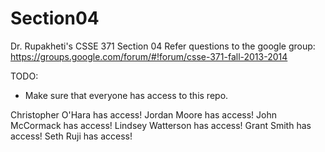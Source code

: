 Section04
=========

Dr. Rupakheti's CSSE 371 Section 04
Refer questions to the google group: https://groups.google.com/forum/#!forum/csse-371-fall-2013-2014

TODO:
- Make sure that everyone has access to this repo.

Christopher O'Hara has access!
Jordan Moore has access!
John McCormack has access!
Lindsey Watterson has access!
Grant Smith has access!
Seth Ruji has access!
